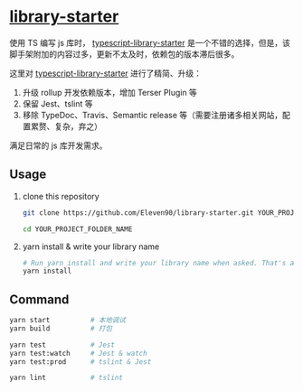 # [library-starter](https://github.com/Eleven90/library-starter)

使用 TS 编写 js 库时， [typescript-library-starter](https://github.com/alexjoverm/typescript-library-starter) 是一个不错的选择，但是，该脚手架附加的内容过多，更新不太及时，依赖包的版本滞后很多。

这里对 [typescript-library-starter](https://github.com/alexjoverm/typescript-library-starter) 进行了精简、升级：

1. 升级 rollup 开发依赖版本，增加 Terser Plugin 等
2. 保留 Jest、tslint 等
3. 移除 TypeDoc、Travis、Semantic release 等（需要注册诸多相关网站，配置累赘、复杂，弃之）

满足日常的 js 库开发需求。

## Usage

1. clone this repository

    ```sh
    git clone https://github.com/Eleven90/library-starter.git YOUR_PROJECT_FOLDER_NAME

    cd YOUR_PROJECT_FOLDER_NAME
    ```

2. yarn install & write your library name

    ```sh
    # Run yarn install and write your library name when asked. That's all!
    yarn install
    ```

## Command

```sh
yarn start          # 本地调试
yarn build          # 打包

yarn test           # Jest
yarn test:watch     # Jest & watch
yarn test:prod      # tslint & Jest

yarn lint           # tslint
```
